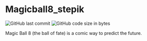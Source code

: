 # Magicball8_stepik
![GitHub last commit](https://img.shields.io/github/last-commit/ap7kj/magicball8_stepik)
![GitHub code size in bytes](https://img.shields.io/github/languages/code-size/ap7kj/magicball8_stepik)

Magic Ball 8 (the ball of fate) is a comic way to predict the future.

